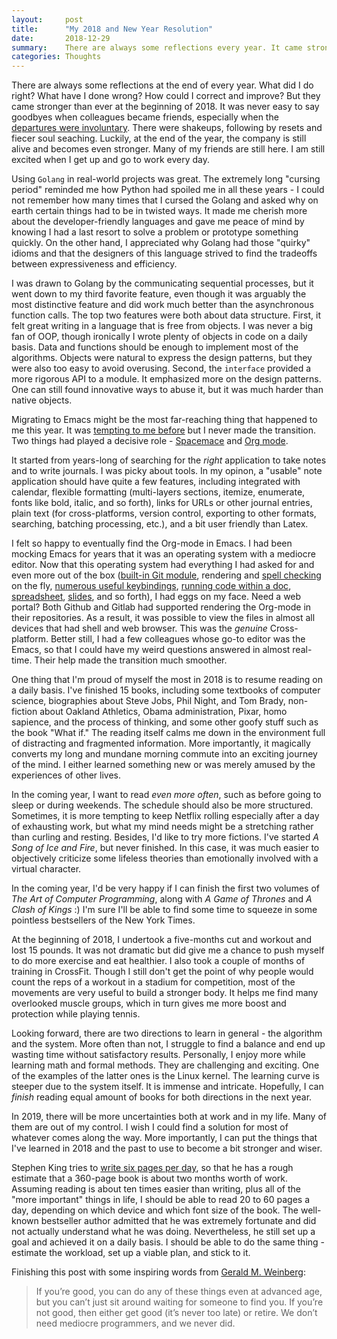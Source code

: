 ```yaml
---
layout:     post
title:      "My 2018 and New Year Resolution"
date:       2018-12-29
summary:    There are always some reflections every year. It came stronger than ever at the beginning of 2018. Partly as a result, it made the past year more unpredictable but productive. 
categories: Thoughts
---
```


There are always some reflections at the end of every year. What did I do right? What have I done wrong? How could I correct and improve? But they came stronger than ever at the beginning of 2018. It was never easy to say goodbyes when colleagues became friends, especially when the [departures were involuntary](https://techcrunch.com/2018/01/03/wi-fi-startup-eero-lays-off-30-employees/). There were shakeups, following by resets and fiecer soul seaching. Luckily, at the end of the year, the company is still alive and becomes even stronger. Many of my friends are still here. I am still excited when I get up and go to work every day.

Using `Golang` in real-world projects was great. The extremely long "cursing period" reminded me how Python had spoiled me in all these years - I could not remember how many times that I cursed the Golang and asked why on earth certain things had to be in twisted ways. It made me cherish more about the developer-friendly languages and gave me peace of mind by knowing I had a last resort to solve a problem or prototype something quickly. On the other hand, I appreciated why Golang had those "quirky" idioms and that the designers of this language strived to find the tradeoffs between expressiveness and efficiency.

I was drawn to Golang by the communicating sequential processes, but it went down to my third favorite feature, even though it was arguably the most distinctive feature and did work much better than the asynchronous function calls. The top two features were both about data structure. First, it felt great writing in a language that is free from objects. I was never a big fan of OOP, though ironically I wrote plenty of objects in code on a daily basis. Data and functions should be enough to implement most of the algorithms. Objects were natural to express the design patterns, but they were also too easy to avoid overusing. Second, the `interface` provided a more rigorous API to a module. It emphasized more on the design patterns. One can still found innovative ways to abuse it, but it was much harder than native objects.

Migrating to Emacs might be the most far-reaching thing that happened to me this year. It was [tempting to me before](https://wqiong.com/programming/2016/06/26/emacs-progression-path/) but I never made the transition. Two things had played a decisive role - [Spacemace](http://spacemacs.org) and [Org mode](https://orgmode.org).

It started from years-long of searching for the *right* application to take notes and to write journals. I was picky about tools. In my opinon, a "usable" note application should have quite a few features, including integrated with calendar, flexible formatting (multi-layers sections, itemize, enumerate, fonts like bold, italic, and so forth), links for URLs or other journal entries, plain text (for cross-platforms, version control, exporting to other formats, searching, batching processing, etc.), and a bit user friendly than Latex.

I felt so happy to eventually find the Org-mode in Emacs. I had been mocking Emacs for years that it was an operating system with a mediocre editor. Now that this operating system had everything I had asked for and even more out of the box ([built-in Git module](https://magit.vc), rendering and [spell checking](https://www.gnu.org/software/emacs/manual/html_node/emacs/Spelling.html) on the fly, [numerous useful keybindings](https://orgmode.org/orgcard.pdf), [running code within a doc](https://orgmode.org/worg/org-contrib/babel/), [spreadsheet](https://orgmode.org/manual/The-spreadsheet.html), [slides](https://orgmode.org/worg/org-tutorials/non-beamer-presentations.html), and so forth), I had eggs on my face. Need a web portal? Both Github and Gitlab had supported rendering the Org-mode in their repositories. As a result, it was possible to view the files in almost all devices that had shell and web browser. This was the *genuine* Cross-platform. Better still, I had a few colleagues whose go-to editor was the Emacs, so that I could have my weird questions answered in almost real-time. Their help made the transition much smoother.

One thing that I'm proud of myself the most in 2018 is to resume reading on a daily basis. I've finished 15 books, including some textbooks of computer science, biographies about Steve Jobs, Phil Night, and Tom Brady, non-fiction about Oakland Athletics, Obama administration, Pixar, homo sapience, and the process of thinking, and some other goofy stuff such as the book "What if." The reading itself calms me down in the environment full of distracting and fragmented information. More importantly, it magically converts my long and mundane morning commute into an exciting journey of the mind. I either learned something new or was merely amused by the experiences of other lives.

In the coming year, I want to read *even more often*, such as before going to sleep or during weekends. The schedule should also be more structured. Sometimes, it is more tempting to keep Netflix rolling especially after a day of exhausting work, but what my mind needs might be a stretching rather than curling and resting. Besides, I'd like to try more fictions. I've started *A Song of Ice and Fire*, but never finished. In this case, it was much easier to objectively criticize some lifeless theories than emotionally involved with a virtual character.

In the coming year, I'd be very happy if I can finish the first two volumes of *The Art of Computer Programming*, along with *A Game of Thrones* and *A Clash of Kings* :) I'm sure I'll be able to find some time to squeeze in some pointless bestsellers of the New York Times.

At the beginning of 2018, I undertook a five-months cut and workout and lost 15 pounds. It was not dramatic but did give me a chance to push myself to do more exercise and eat healthier. I also took a couple of months of training in CrossFit. Though I still don't get the point of why people would count the reps of a workout in a stadium for competition, most of the movements are very useful to build a stronger body. It helps me find many overlooked muscle groups, which in turn gives me more boost and protection while playing tennis.

Looking forward, there are two directions to learn in general - the algorithm and the system. More often than not, I struggle to find a balance and end up wasting time without satisfactory results. Personally, I enjoy more while learning math and formal methods. They are challenging and exciting. One of the examples of the latter ones is the Linux kernel. The learning curve is steeper due to the system itself. It is immense and intricate. Hopefully, I can *finish* reading equal amount of books for both directions in the next year.

In 2019, there will be more uncertainties both at work and in my life. Many of them are out of my control. I wish I could find a solution for most of whatever comes along the way. More importantly, I can put the things that I've learned in 2018 and the past to use to become a bit stronger and wiser.

Stephen King tries to [write six pages per day](https://youtu.be/xR7XMkjDGw0), so that he has a rough estimate that a 360-page book is about two months worth of work. Assuming reading is about ten times easier than writing, plus all of the "more important" things in life, I should be able to read 20 to 60 pages a day, depending on which device and which font size of the book. The well-known bestseller author admitted that he was extremely fortunate and did not actually understand what he was doing. Nevertheless, he still set up a goal and achieved it on a daily basis. I should be able to do the same thing - estimate the workload, set up a viable plan, and stick to it.

Finishing this post with some inspiring words from [Gerald M. Weinberg](http://secretsofconsulting.blogspot.com/2017/10/where-do-old-programmers-go.html):

> If you’re good, you can do any of these things even at advanced age, but you can’t just sit around waiting for someone to find you.  If you’re not good, then either get good (it’s never too late) or retire. We don’t need mediocre programmers, and we never did.
